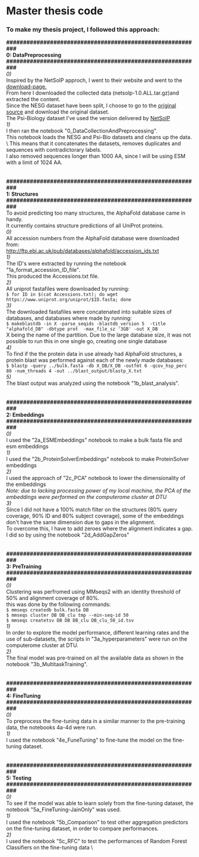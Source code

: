 # Master thesis code 
### To make my thesis project, I followed this approach: 

**##########################################################** \
                   **0: DataPreprocessing**        \
**##########################################################** \
*0)*  
Inspired by the NetSolP approch, I went to their website and went to the [download-page.](https://services.healthtech.dtu.dk/service.php?NetSolP-1.0)  \
From here I downloaded the collected data (netsolp-1.0.ALL.tar.gz)and extracted the content.  \
Since the NESG dataset have been split, I choose to go to the [original source](https://loschmidt.chemi.muni.cz/soluprot/?page=download)
and download the original dataset.  \
The Psi-Biology dataset I've used the version delivered by [NetSolP](https://services.healthtech.dtu.dk/service.php?NetSolP-1.0)  \
*1)*  \
I then ran the notebook "0_DataCollectionAndPreprocessing".  \
This notebook loads the NESG and Psi-Bio datasets and cleans up the data. \ 
This means that it concatenates the datasets, removes duplicates and sequences with contradictorary labels.  \
I also removed sequences longer than 1000 AA, since I will be using ESM with a limit of 1024 AA.   \
\
\
**##########################################################** \
                 **1: Structures** \
**##########################################################** \
To avoid predicting too many structures, the AlphaFold database came in handy. \
It currently contains structure predictions of all UniProt proteins. \
*0)*  \
All accession numbers from the AlphaFold database were downloaded from: \
http://ftp.ebi.ac.uk/pub/databases/alphafold/accession_ids.txt \
*1)*  \
The ID's were extracted by running the notebook "1a_format_accession_ID_file". \
This produced the Accessions.txt file. \
*2)*  \
All uniprot fastafiles were downloaded by running: \
`$ for ID in $(cat Accessions.txt); do wget https://www.uniprot.org/uniprot/$ID.fasta; done` \
*3)* \
The downloaded fastafiles were concatenated into suitable sizes of databases, and databases where made by running: \
`$ makeblastdb -in X -parse_seqids -blastdb_version 5  -title "alphafold_DB" -dbtype prot  -max_file_sz '3GB' -out X_DB` \
X being the name of the partition. Due to the large database size, it was not possible to run this in one single go, creating one single database \
*4)* \
To find if the the protein data in use already had AlphaFold structures, a protein blast was performed against each of the newly made databases: \
`$ blastp -query ../bulk.fasta -db X_DB/X_DB -outfmt 6 -qcov_hsp_perc 80 -num_threads 4 -out ../blast_output/blastp_X.txt` \
*5)*   \
The blast output was analyzed using the notebook "1b_blast_analysis". \
 \
 \
**##########################################################** \
                 **2: Embeddings** \
**##########################################################** \
*0)* \
I used the "2a_ESMEmbeddings" notebook to make a bulk fasta file and esm embeddings \
*1)*  \
I used the "2b_ProteinSolverEmbeddings" notebook to make ProteinSolver embeddings \
*2)* \
I used the approach of "2c_PCA" notebook to lower the dimensionality of the embeddings \
*Note: due to lacking processing power of my local machine, the PCA of the embeddings were performed on the computerome cluster at DTU* \
*3)* \
Since I did not have a 100% match filter on the structures (80% query coverage, 90% ID and 80% subject coverage), some of the embeddings don't have the same dimension due to gaps in the alignment. \
To overcome this, I have to add zeroes where the alignment indicates a gap.  \
I did so by using the notebook "2d_AddGapZeros" \
 \
 \
**##########################################################** \
                 **3: PreTraining** \
**##########################################################** \
*0)*  \
Clustering was perfromed using MMseqs2 with an identity threshold of 50% and alignment coverage of 80%. \
this was done by the following commands: \
`$ mmseqs createdb bulk.fasta DB` \
`$ mmseqs cluster DB DB_clu tmp --min-seq-id 50` \
`$ mmseqs createtsv DB DB DB_clu DB_clu_50_id.tsv` \
*1)* \
In order to explore the model performance, different learning rates and the use of sub-datasets, the scripts in "3a_hyperparameters" were run on the computerome cluster at DTU.  \
*2)* \
The final model was pre-trained on all the available data as shown in the notebook "3b_MultitaskTraining". \
 \
 \
**##########################################################** \
                **4: FineTuning** \
**##########################################################** \
*0)* \
To preprocess the fine-tuning data in a similar manner to the pre-training data, the notebooks 4a-4d were run. \
*1)* \
I used the notebook "4e_FuneTuning" to fine-tune the model on the fine-tuning dataset. \
 \
 \
**##########################################################** \
                 **5: Testing** \
**##########################################################**  \
*0)* \
To see if the model was able to learn solely from the fine-tuning dataset, the notebook "5a_FineTuning-JainOnly" was used. \
*1)* \
I used the notebook "5b_Comparison" to test other aggregation predictors on the fine-tuning dataset, in order to compare performances. \
*2)* \
I used the notebook "5c_RFC" to test the performances of Random Forest Classifiers on the fine-tuning data \
